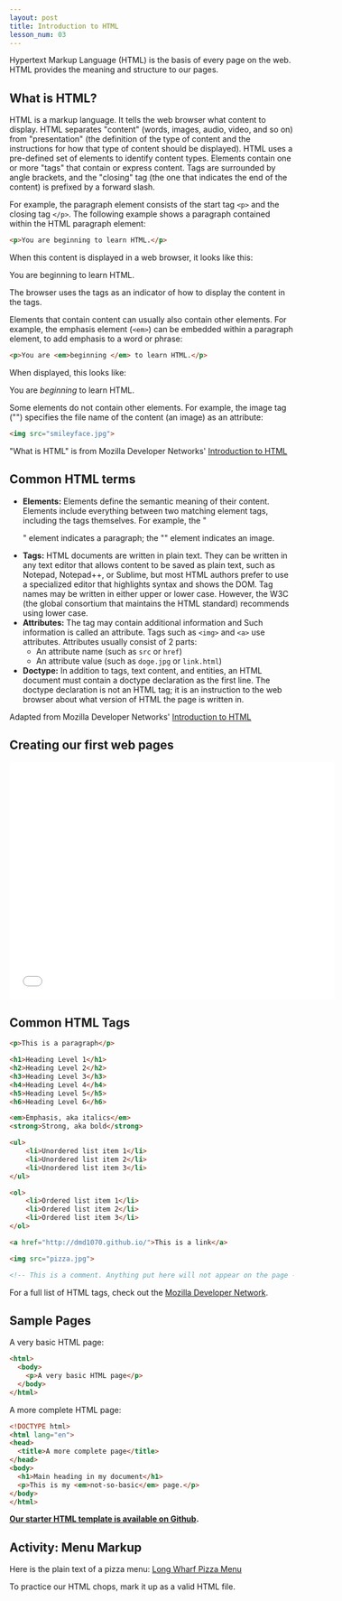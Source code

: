 ```yaml
---
layout: post
title: Introduction to HTML
lesson_num: 03
---
```


Hypertext Markup Language (HTML) is the basis of every page on the web. HTML provides the meaning and structure to our pages.

## What is HTML?

HTML is a markup language. It tells the web browser what content to display. HTML separates "content" (words, images, audio, video, and so on) from "presentation" (the definition of the type of content and the instructions for how that type of content should be displayed). HTML uses a pre-defined set of elements to identify content types. Elements contain one or more "tags" that contain or express content. Tags are surrounded by angle brackets, and the "closing" tag (the one that indicates the end of the content) is prefixed by a forward slash.

For example, the paragraph element consists of the start tag `<p>` and the closing tag `</p>`. The following example shows a paragraph contained within the HTML paragraph element:

```html
<p>You are beginning to learn HTML.</p>
```

When this content is displayed in a web browser, it looks like this:

You are beginning to learn HTML.

The browser uses the tags as an indicator of how to display the content in the tags.

Elements that contain content can usually also contain other elements. For example, the emphasis element (`<em>`) can be embedded within a paragraph element, to add emphasis to a word or phrase:

```html
<p>You are <em>beginning </em> to learn HTML.</p>
```

When displayed, this looks like:

You are *beginning* to learn HTML.

Some elements do not contain other elements. For example, the image tag ("<img>") specifies the file name of the content (an image) as an attribute:

```html
<img src="smileyface.jpg">
```

"What is HTML" is from Mozilla Developer Networks' [Introduction to HTML](https://developer.mozilla.org/en-US/docs/Web/Guide/HTML/Introduction)

## Common HTML terms

- **Elements:** Elements define the semantic meaning of their content. Elements include everything between two matching element tags, including the tags themselves. For example, the "<p>" element indicates a paragraph; the "<img>" element indicates an image.
- **Tags:** HTML documents are written in plain text. They can be written in any text editor that allows content to be saved as plain text, such as Notepad, Notepad++, or Sublime,  but most HTML authors prefer to use a specialized editor that highlights syntax and shows the DOM. Tag names may be written in either upper or lower case. However, the W3C (the global consortium that maintains the HTML standard) recommends using lower case.
- **Attributes:** The tag may contain additional information and Such information is called an attribute. Tags such as `<img>` and `<a>` use attributes. Attributes usually consist of 2 parts:
    - An attribute name (such as `src` or `href`)
    - An attribute value (such as `doge.jpg` or `link.html`)
- **Doctype:** In addition to tags, text content, and entities, an HTML document must contain a doctype declaration as the first line. The doctype declaration is not an HTML tag; it is an instruction to the web browser about what version of HTML the page is written in.

Adapted from Mozilla Developer Networks' [Introduction to HTML](https://developer.mozilla.org/en-US/docs/Web/Guide/HTML/Introduction)

## Creating our first web pages

<iframe src="//slid.es/ascott1/introductiontohtml/embed" width="576" height="420" scrolling="no" frameborder="0" webkitallowfullscreen mozallowfullscreen allowfullscreen></iframe>

## Common HTML Tags

```html
<p>This is a paragraph</p>

<h1>Heading Level 1</h1>
<h2>Heading Level 2</h2>
<h3>Heading Level 3</h3>
<h4>Heading Level 4</h4>
<h5>Heading Level 5</h5>
<h6>Heading Level 6</h6>

<em>Emphasis, aka italics</em>
<strong>Strong, aka bold</strong>

<ul>
    <li>Unordered list item 1</li>
    <li>Unordered list item 2</li>
    <li>Unordered list item 3</li>
</ul>

<ol>
    <li>Ordered list item 1</li>
    <li>Ordered list item 2</li>
    <li>Ordered list item 3</li>
</ol>

<a href="http://dmd1070.github.io/">This is a link</a>

<img src="pizza.jpg">

<!-- This is a comment. Anything put here will not appear on the page -->
```

For a full list of HTML tags, check out the [Mozilla Developer Network](https://developer.mozilla.org/en-US/docs/Web/HTML/Element).

## Sample Pages

A very basic HTML page:

```html
<html>
  <body>
    <p>A very basic HTML page</p>
  </body>
</html>
```

A more complete HTML page:

```html
<!DOCTYPE html>
<html lang="en">
<head>
  <title>A more complete page</title>
</head>
<body>
  <h1>Main heading in my document</h1>
  <p>This is my <em>not-so-basic</em> page.</p>
</body>
</html>
```

**[Our starter HTML template is available on Github](https://github.com/DMD1070/html-template).**

## Activity: Menu Markup

Here is the plain text of a pizza menu: [Long Wharf Pizza Menu](/lesson_files/long_wharf_pizza.txt)

To practice our HTML chops, mark it up as a valid HTML file.